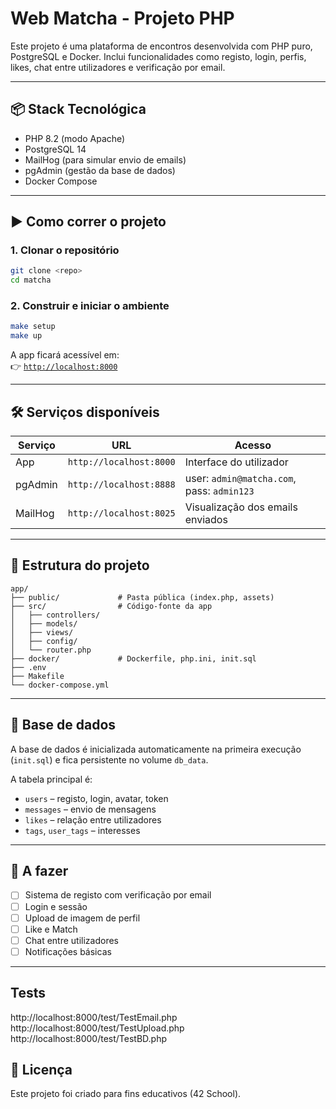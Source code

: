 # Web Matcha - Projeto PHP

Este projeto é uma plataforma de encontros desenvolvida com PHP puro, PostgreSQL e Docker. Inclui funcionalidades como registo, login, perfis, likes, chat entre utilizadores e verificação por email.

---

## 📦 Stack Tecnológica

- PHP 8.2 (modo Apache)
- PostgreSQL 14
- MailHog (para simular envio de emails)
- pgAdmin (gestão da base de dados)
- Docker Compose

---

## ▶️ Como correr o projeto

### 1. Clonar o repositório

```bash
git clone <repo>
cd matcha
```

### 2. Construir e iniciar o ambiente

```bash
make setup
make up
```

A app ficará acessível em:  
👉 [`http://localhost:8000`](http://localhost:8000)

---

## 🛠️ Serviços disponíveis

| Serviço     | URL                        | Acesso                           |
|-------------|----------------------------|----------------------------------|
| App         | `http://localhost:8000`    | Interface do utilizador          |
| pgAdmin     | `http://localhost:8888`    | user: `admin@matcha.com`, pass: `admin123` |
| MailHog     | `http://localhost:8025`    | Visualização dos emails enviados |

---

## 📁 Estrutura do projeto

```
app/
├── public/             # Pasta pública (index.php, assets)
├── src/                # Código-fonte da app
│   ├── controllers/
│   ├── models/
│   ├── views/
│   ├── config/
│   └── router.php
├── docker/             # Dockerfile, php.ini, init.sql
├── .env
├── Makefile
└── docker-compose.yml
```

---

## 🧪 Base de dados

A base de dados é inicializada automaticamente na primeira execução (`init.sql`) e fica persistente no volume `db_data`.

A tabela principal é:

- `users` – registo, login, avatar, token
- `messages` – envio de mensagens
- `likes` – relação entre utilizadores
- `tags`, `user_tags` – interesses

---

## 🧩 A fazer

- [ ] Sistema de registo com verificação por email
- [ ] Login e sessão
- [ ] Upload de imagem de perfil
- [ ] Like e Match
- [ ] Chat entre utilizadores
- [ ] Notificações básicas

---



## Tests
http://localhost:8000/test/TestEmail.php
http://localhost:8000/test/TestUpload.php
http://localhost:8000/test/TestBD.php

## 🧾 Licença

Este projeto foi criado para fins educativos (42 School).